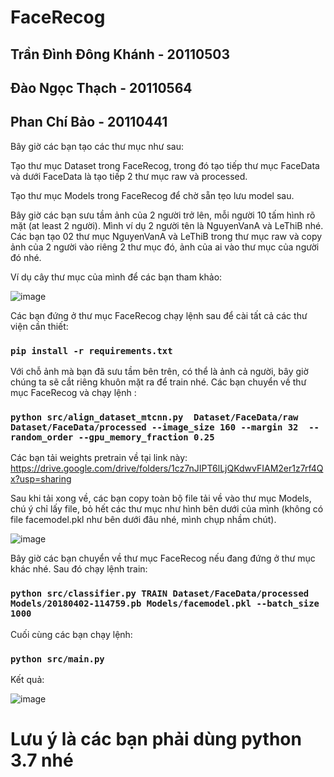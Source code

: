# FaceRecog
## Trần Đình Đông Khánh - 20110503
## Đào Ngọc Thạch - 20110564
## Phan Chí Bảo - 20110441

Bây giờ các bạn tạo các thư mục như sau:

Tạo thư mục Dataset trong FaceRecog, trong đó tạo tiếp thư mục FaceData và dưới FaceData là tạo tiếp 2 thư mục raw và processed.

Tạo thư mục Models trong FaceRecog để chờ sẵn tẹo lưu model sau.

Bây giờ các bạn sưu tầm ảnh của 2 người trở lên, mỗi người 10 tấm hình rõ mặt (at least 2 người). Mình ví dụ 2 người tên là NguyenVanA và LeThiB nhé. Các bạn tạo 02 thư mục NguyenVanA và LeThiB trong thư mục raw và copy ảnh của 2 người vào riêng 2 thư mục đó, ảnh của ai vào thư mục của người đó nhé.

Ví dụ cây thư mục của mình để các bạn tham khảo:

![image](https://user-images.githubusercontent.com/95671871/236677556-d5973ce0-56ff-4312-88e7-b341020fc3c0.png)

Các bạn đứng ở thư mục FaceRecog chạy lệnh sau để cài tất cả các thư viện cần thiết:
### `pip install -r requirements.txt`

Với chỗ ảnh mà bạn đã sưu tầm bên trên, có thể là ảnh cả người, bây giờ chúng ta sẽ cắt riêng khuôn mặt ra để train nhé. Các bạn chuyển về thư mục FaceRecog và chạy lệnh :
### `python src/align_dataset_mtcnn.py  Dataset/FaceData/raw Dataset/FaceData/processed --image_size 160 --margin 32  --random_order --gpu_memory_fraction 0.25`

Các bạn tải weights pretrain về tại link này: https://drive.google.com/drive/folders/1cz7nJIPT6lLjQKdwvFIAM2er1z7rf4Qx?usp=sharing

Sau khi tải xong về, các bạn copy toàn bộ file tải về vào thư mục Models, chú ý chỉ lấy file, bỏ hết các thư mục như hình bên dưới của mình (không có file facemodel.pkl như bên dưới đâu nhé, mình chụp nhầm chút).

![image](https://user-images.githubusercontent.com/95671871/236677693-681f4c62-1d99-4c92-85f4-a546e346fb45.png)

Bây giờ các bạn chuyển về thư mục FaceRecog nếu đang đứng ở thư mục khác nhé. Sau đó chạy lệnh train:
### `python src/classifier.py TRAIN Dataset/FaceData/processed Models/20180402-114759.pb Models/facemodel.pkl --batch_size 1000`

Cuối cùng các bạn chạy lệnh:
### `python src/main.py`

Kết quả:

![image](https://user-images.githubusercontent.com/95671871/236677770-c18cd725-f168-4ee9-8eb2-b46e71fe21ca.png)

# Lưu ý là các bạn phải dùng python 3.7 nhé
